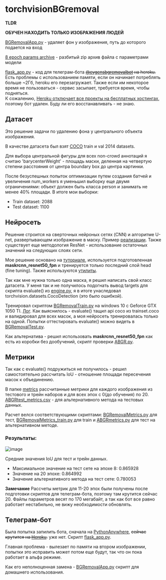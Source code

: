 # torchvisionBGremoval

**TLDR**

**ОБУЧЕН НАХОДИТЬ ТОЛЬКО ИЗОБРАЖЕНИЯ ЛЮДЕЙ**

[BGRemovalApp.py](BGRemovalApp.py) - удаляет фон у изображения, путь до которого подается на вход

[8 epoch params archive](https://github.com/evgen32cd32/torchvisionBGremoval/tree/main/8%20epoch%20params%20archive) - разбитый zip архив файла с параметрами модели

[flask_app.py](flask_app.py) - код для телеграм-бота ~~[@evgensbgremovalbot](https://t.me/evgensbgremovalbot) на heroku.~~ Есть проблемы с использованием памяти, если он начинает потреблять больше ~2Гб, heroku его перезагружает. Также если им некоторое время не пользоваться - сервис засыпает, требуется время, чтобы подняться.  
К сожалению, [Heroku отключает все проекты на бесплатных хостингах](https://blog.heroku.com/next-chapter), поэтому бот удален. Буду ли его восстанавливать - не знаю.


## Датасет
Это решение задачи по удалению фона у центрального объекта изображения.

В качестве датасета был взят [COCO](https://cocodataset.org/#home) train и val 2014 datasets.

Для выбора центральной фигуры для всех non-crowd аннотаций я считаю 'barycenterWeight' - площадь маски, деленная на четвертую степени расстояния от центра boundary box до центра картинки.

После безуспешных попыток оптимизации путем создания батчей и увеличения num_workers я уменьшил выборку еще двумя ограничениями: объект должен быть класса person и занимать не менее 40% площади. В итоге мои выборки:

- Train dataset: 2088
- Test dataset: 1100

## Нейросеть
Решение строится на сверточных нейроных сетях (CNN) и алгоритме U-net, развертывающем изображение в маску. Пример [реализации](https://github.com/YunanWu2168/Background-removal-using-deep-learning). Также существует еще методология ResNet - использование остаточных значений на следующих слоях сети.

Мое решение основано на [туториале](https://pytorch.org/tutorials/intermediate/torchvision_tutorial.html), используется подготовленная **maskrcnn_resnet50_fpn** и тренируется только последний слой head (fine tuning). Также используются [утилиты](https://github.com/pytorch/vision/tree/main/references/detection).

Так как мне нужна только одна маска, я решил написать свой класс датасета. У меня так и не получилось подогнать вывод targets для скрипта evaluate() из [engine.py](engine.py), я в итоге унаследовал torchvision.datasets.CocoDetection (это было ошибкой).

Тренировал скриптом [BGRemovalTrain.py](BGRemovalTrain.py) на windows 10 с Geforce GTX 1050 TI. [Лог](/temp/TrainLog.txt).
Как выяснилось - evaluate() тащил api coco из trainset.coco и валидировал для всех масок, а моя нейросеть тренировалась только на одной.
Попытки оттестировать evaluate() можно видеть в [BGRemovalTest.py](BGRemovalTest.py).


Как альтернатива - решил использовать **maskrcnn_resnet50_fpn** как есть из коробки без дообучений, скрипт проверки [ABGR.py](ABGR.py).


## Метрики
Так как с evaluate() подружиться не получилось - решил самостоятельно рассчитать IoU - отношение площади пересечения масок к объединению.

В папке [metrics](https://github.com/evgen32cd32/torchvisionBGremoval/tree/main/metrics) рассчитанные метрики для каждого изображения из тестового и трейн наборов и для всех эпох с 0(до обучения) по 20. [ABGRtest_metrics.csv](ABGRtest_metrics.csv) - для альтернативного метода на тестовых данных.

Расчет велся соответствующими скриптами: [BGRemovalMetrics.py](BGRemovalMetrics.py) для тест, [BGRemovalMetrics_train.py](BGRemovalMetrics_train.py) для train и [ABGRmetrics.py](ABGRmetrics.py) для тест на альтернативном методе.

### Результаты:
![image](https://user-images.githubusercontent.com/25753000/167195181-3ff2ffb9-02dc-43b4-bac4-d25f9907b7f3.png)

Средние значения IoU для тест и трейн данных.

- Максимальное значение на тест сете на эпохе 8: 0.865928
- Значение на 20 эпохе: 0.864992
- Значение альтернативного метода на тест сете: 0.780053

**Замечание** Рассчеты метрик для 11-20 эпох были получены после подготовки скриптов для телеграм-бота, поэтому там крутится сейчас 20. Файлы параметров весят по 170 мегабайт, а так как бот все равно работает нестабильно, не вижу необходимости обновлять.

## Телеграм-бот
Была попытка запилить бота, сначала на [PythonAnywhere](https://www.pythonanywhere.com/), ~~сейчас крутится на [Heroku](https://dashboard.heroku.com/).~~ уже нет. Скрипт [flask_app.py](flask_app.py).

Главная проблема - вылезает по памяти на втором изображении, попытки это исправить может потом еще будут, так что он пока работает в альфа режиме.

Как его неполноценная замена - [BGRemovalApp.py](BGRemovalApp.py) скрипт для домашнего использования.
